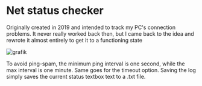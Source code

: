 # Net status checker
 Originally created in 2019 and intended to track my PC's connection problems. It never really worked back then, but I came back to the idea and rewrote it almost entirely to get it to a functioning state
 
![grafik](https://user-images.githubusercontent.com/40541068/188941215-1251343e-f0dc-4b15-8c9c-caa4282e8fd3.png)

To avoid ping-spam, the minimum ping interval is one second, while the max interval is one minute. Same goes for the timeout option. Saving the log simply saves the current status textbox text to a .txt file.
